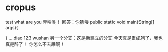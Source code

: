 # cropus
test
what are you 弄啥类！
回答：你猜喽
public static void main(String[] args){

}
....diao
123
wushan
另一个分支：这是新建立的分支
今天真是累成狗了，我也真是醉了！
你怎么不去屎啊！
